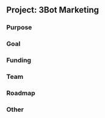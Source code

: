 ## Project: 3Bot Marketing

### Purpose



### Goal



### Funding



### Team




### Roadmap




### Other